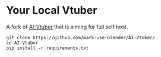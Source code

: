 # Your Local Vtuber
A fork of [AI-Vtuber](https://github.com/Koischizo/AI-Vtuber) that is aiming for full self host.
```
git clone https://github.com/mark-use-blender/AI-Vtuber/
cd AI-Vtuber
pip install -r requirements.txt
```
